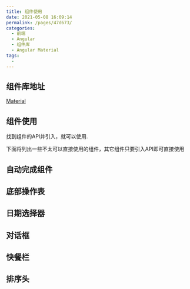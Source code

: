 ```yaml
---
title: 组件使用
date: 2021-05-08 16:09:14
permalink: /pages/47d673/
categories:
  - 前端
  - Angular
  - 组件库
  - Angular Material
tags:
  - 
---
```



## 组件库地址

[Material](https://material.angular.cn/components/categories)

## 组件使用

找到组件的API并引入，就可以使用.

下面将列出一些不太可以直接使用的组件，其它组件只要引入API即可直接使用

## 自动完成组件 

## 底部操作表

## 日期选择器

## 对话框

## 快餐栏

## 排序头








